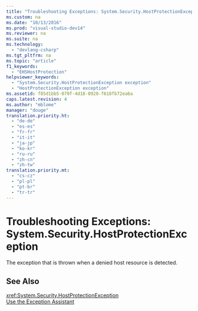 ```yaml
---
title: "Troubleshooting Exceptions: System.Security.HostProtectionException"
ms.custom: na
ms.date: "10/13/2016"
ms.prod: "visual-studio-dev14"
ms.reviewer: na
ms.suite: na
ms.technology: 
  - "devlang-csharp"
ms.tgt_pltfrm: na
ms.topic: "article"
f1_keywords: 
  - "EHSHostProtection"
helpviewer_keywords: 
  - "System.Security.HostProtectionException exception"
  - "HostProtectionException exception"
ms.assetid: f85d1bb5-070f-4d18-8920-f618fb72ea6a
caps.latest.revision: 4
ms.author: "mblome"
manager: "douge"
translation.priority.ht: 
  - "de-de"
  - "es-es"
  - "fr-fr"
  - "it-it"
  - "ja-jp"
  - "ko-kr"
  - "ru-ru"
  - "zh-cn"
  - "zh-tw"
translation.priority.mt: 
  - "cs-cz"
  - "pl-pl"
  - "pt-br"
  - "tr-tr"
---
```

# Troubleshooting Exceptions: System.Security.HostProtectionException
The exception that is thrown when a denied host resource is detected.  
  
## See Also  
 <xref:System.Security.HostProtectionException>   
 [Use the Exception Assistant](../Topic/How%20to:%20Use%20the%20Exception%20Assistant.md)